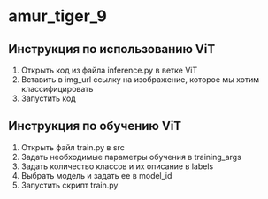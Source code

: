 # amur_tiger_9

## Инструкция по использованию ViT
1. Открыть код из файла inference.py в ветке ViT
2. Вставить в img_url ссылку на изображение, которое мы хотим классифицировать
3. Запустить код

## Инструкция по обучению ViT
1. Открыть файл train.py в src
2. Задать необходимые параметры обучения в training_args
3. Задать количество классов и их описание в labels
4. Выбрать модель и задать ее в model_id
5. Запустить скрипт train.py
